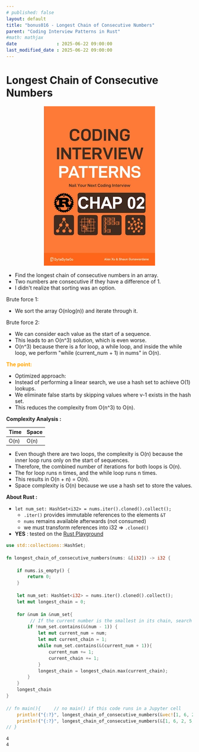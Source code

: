 ```yaml
---
# published: false
layout: default
title: "bonus016 - Longest Chain of Consecutive Numbers"
parent: "Coding Interview Patterns in Rust"
#math: mathjax
date               : 2025-06-22 09:00:00
last_modified_date : 2025-06-22 09:00:00
---
```


# Longest Chain of Consecutive Numbers

<div align="center">
<img src="../assets/chap_02.webp" alt="" width="300" loading="lazy"/>
</div>

* Find the longest chain of consecutive numbers in an array.
* Two numbers are consecutive if they have a difference of 1.
* I didn't realize that sorting was an option.

Brute force 1:
- We sort the array O(nlog(n)) and iterate through it.

Brute force 2:
- We can consider each value as the start of a sequence.
- This leads to an O(n^3) solution, which is even worse.
- O(n^3) because there is a for loop, a while loop, and inside the while loop, we perform "while (current_num + 1) in nums" in O(n).




<span style="color:orange"><b>The point:</b></span>    

- Optimized approach:
- Instead of performing a linear search, we use a hash set to achieve O(1) lookups.
- We eliminate false starts by skipping values where v-1 exists in the hash set.
- This reduces the complexity from O(n^3) to O(n).


**Complexity Analysis :**

| Time | Space |
|------|-------|
| O(n) | O(n)  |

- Even though there are two loops, the complexity is O(n) because the inner loop runs only on the start of sequences.
- Therefore, the combined number of iterations for both loops is O(n).
- The for loop runs n times, and the while loop runs n times.
- This results in O(n + n) = O(n).
- Space complexity is O(n) because we use a hash set to store the values.






**About Rust :**
* `let num_set: HashSet<i32> = nums.iter().cloned().collect();`
    * `.iter()` provides immutable references to the elements ``&T`` 
    * `nums` remains available afterwards (not consumed)
    * we must transform references into i32 => ``.cloned()``
* **YES** : tested on the [Rust Playground](https://play.rust-lang.org/)



<!-- <span style="color:red"><b>TODO : </b></span> 
* Add comments in the source code        
 -->

<!-- * <span style="color:lime"><b>Preferred solution?</b></span>      -->




```rust
use std::collections::HashSet;

fn longest_chain_of_consecutive_numbers(nums: &[i32]) -> i32 {

    if nums.is_empty() {
        return 0;
    }

    let num_set: HashSet<i32> = nums.iter().cloned().collect();
    let mut longest_chain = 0;
    
    for &num in &num_set{
         // If the current number is the smallest in its chain, search for the length of the chain
        if !num_set.contains(&(num - 1)) {
            let mut current_num = num;
            let mut current_chain = 1;
            while num_set.contains(&(current_num + 1)){
                current_num += 1;
                current_chain += 1;
            }
            longest_chain = longest_chain.max(current_chain);
        }
    }
    longest_chain
}

// fn main(){     // no main() if this code runs in a Jupyter cell 
    println!("{:?}", longest_chain_of_consecutive_numbers(&vec![1, 6, 2, 5, 8, 7, 10, 3]));  // 4
    println!("{:?}", longest_chain_of_consecutive_numbers(&[1, 6, 2, 5, 8, 7, 10, 3]));  // 4
// }

```

    4
    4

